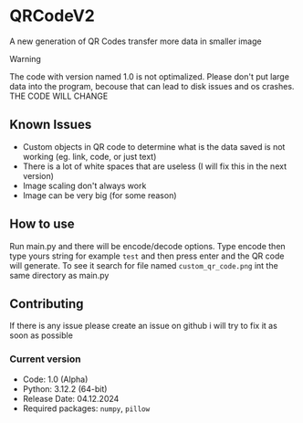# QRCodeV2
A new generation of QR Codes transfer more data in smaller image

> [!WARNING]
> The code with version named 1.0 is not optimalized. Please don't put large data into the program, becouse that can lead to disk issues and os crashes. THE CODE WILL CHANGE

## Known Issues

- Custom objects in QR code to determine what is the data saved is not working (eg. link, code, or just text)
- There is a lot of white spaces that are useless (I will fix this in the next version)
- Image scaling don't always work
- Image can be very big (for some reason)

## How to use

Run main.py and there will be encode/decode options. Type encode then type yours string for example `test` and then press enter and the QR code will generate. To see it search for file named `custom_qr_code.png` int the same directory as main.py

## Contributing

If there is any issue please create an issue on github i will try to fix it as soon as possible

### Current version

- Code: 1.0 (Alpha)
- Python: 3.12.2 (64-bit)
- Release Date: 04.12.2024
- Required packages: `numpy`, `pillow`
